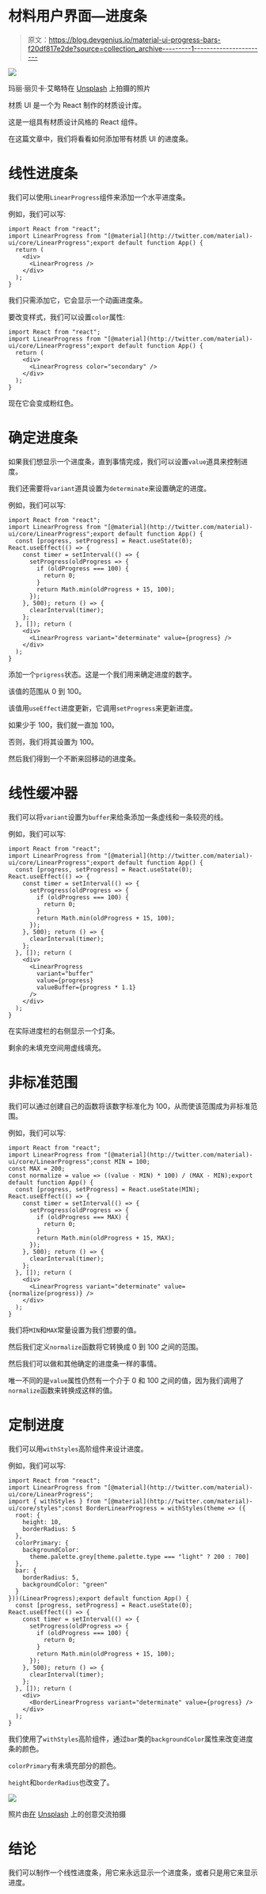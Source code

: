# 材料用户界面—进度条

> 原文：<https://blog.devgenius.io/material-ui-progress-bars-f20df817e2de?source=collection_archive---------1----------------------->

![](img/dd76c29c99a59478f934b84f5d074b9e.png)

玛丽·丽贝卡·艾略特在 [Unsplash](https://unsplash.com?utm_source=medium&utm_medium=referral) 上拍摄的照片

材质 UI 是一个为 React 制作的材质设计库。

这是一组具有材质设计风格的 React 组件。

在这篇文章中，我们将看看如何添加带有材质 UI 的进度条。

# 线性进度条

我们可以使用`LinearProgress`组件来添加一个水平进度条。

例如，我们可以写:

```
import React from "react";
import LinearProgress from "[@material](http://twitter.com/material)-ui/core/LinearProgress";export default function App() {
  return (
    <div>
      <LinearProgress />
    </div>
  );
}
```

我们只需添加它，它会显示一个动画进度条。

要改变样式，我们可以设置`color`属性:

```
import React from "react";
import LinearProgress from "[@material](http://twitter.com/material)-ui/core/LinearProgress";export default function App() {
  return (
    <div>
      <LinearProgress color="secondary" />
    </div>
  );
}
```

现在它会变成粉红色。

# 确定进度条

如果我们想显示一个进度条，直到事情完成，我们可以设置`value`道具来控制进度。

我们还需要将`variant`道具设置为`determinate`来设置确定的进度。

例如，我们可以写:

```
import React from "react";
import LinearProgress from "[@material](http://twitter.com/material)-ui/core/LinearProgress";export default function App() {
  const [progress, setProgress] = React.useState(0); React.useEffect(() => {
    const timer = setInterval(() => {
      setProgress(oldProgress => {
        if (oldProgress === 100) {
          return 0;
        }
        return Math.min(oldProgress + 15, 100);
      });
    }, 500); return () => {
      clearInterval(timer);
    };
  }, []); return (
    <div>
      <LinearProgress variant="determinate" value={progress} />
    </div>
  );
}
```

添加一个`prigress`状态。这是一个我们用来确定进度的数字。

该值的范围从 0 到 100。

该值用`useEffect`进度更新，它调用`setProgress`来更新进度。

如果少于 100，我们就一直加 100。

否则，我们将其设置为 100。

然后我们得到一个不断来回移动的进度条。

# 线性缓冲器

我们可以将`variant`设置为`buffer`来给条添加一条虚线和一条较亮的线。

例如，我们可以写:

```
import React from "react";
import LinearProgress from "[@material](http://twitter.com/material)-ui/core/LinearProgress";export default function App() {
  const [progress, setProgress] = React.useState(0); React.useEffect(() => {
    const timer = setInterval(() => {
      setProgress(oldProgress => {
        if (oldProgress === 100) {
          return 0;
        }
        return Math.min(oldProgress + 15, 100);
      });
    }, 500); return () => {
      clearInterval(timer);
    };
  }, []); return (
    <div>
      <LinearProgress
        variant="buffer"
        value={progress}
        valueBuffer={progress * 1.1}
      />
    </div>
  );
}
```

在实际进度栏的右侧显示一个灯条。

剩余的未填充空间用虚线填充。

# 非标准范围

我们可以通过创建自己的函数将该数字标准化为 100，从而使该范围成为非标准范围。

例如，我们可以写:

```
import React from "react";
import LinearProgress from "[@material](http://twitter.com/material)-ui/core/LinearProgress";const MIN = 100;
const MAX = 200;
const normalize = value => ((value - MIN) * 100) / (MAX - MIN);export default function App() {
  const [progress, setProgress] = React.useState(MIN); React.useEffect(() => {
    const timer = setInterval(() => {
      setProgress(oldProgress => {
        if (oldProgress === MAX) {
          return 0;
        }
        return Math.min(oldProgress + 15, MAX);
      });
    }, 500); return () => {
      clearInterval(timer);
    };
  }, []); return (
    <div>
      <LinearProgress variant="determinate" value={normalize(progress)} />
    </div>
  );
}
```

我们将`MIN`和`MAX`常量设置为我们想要的值。

然后我们定义`normalize`函数将它转换成 0 到 100 之间的范围。

然后我们可以做和其他确定的进度条一样的事情。

唯一不同的是`value`属性仍然有一个介于 0 和 100 之间的值，因为我们调用了`normalize`函数来转换成这样的值。

# 定制进度

我们可以用`withStyles`高阶组件来设计进度。

例如，我们可以写:

```
import React from "react";
import LinearProgress from "[@material](http://twitter.com/material)-ui/core/LinearProgress";
import { withStyles } from "[@material](http://twitter.com/material)-ui/core/styles";const BorderLinearProgress = withStyles(theme => ({
  root: {
    height: 10,
    borderRadius: 5
  },
  colorPrimary: {
    backgroundColor:
      theme.palette.grey[theme.palette.type === "light" ? 200 : 700]
  },
  bar: {
    borderRadius: 5,
    backgroundColor: "green"
  }
}))(LinearProgress);export default function App() {
  const [progress, setProgress] = React.useState(0); React.useEffect(() => {
    const timer = setInterval(() => {
      setProgress(oldProgress => {
        if (oldProgress === 100) {
          return 0;
        }
        return Math.min(oldProgress + 15, 100);
      });
    }, 500); return () => {
      clearInterval(timer);
    };
  }, []); return (
    <div>
      <BorderLinearProgress variant="determinate" value={progress} />
    </div>
  );
}
```

我们使用了`withStyles`高阶组件，通过`bar`类的`backgroundColor`属性来改变进度条的颜色。

`colorPrimary`有未填充部分的颜色。

`height`和`borderRadius`也改变了。

![](img/34af05c3e4951c54ff9e976ac3db13ed.png)

照片由[在](https://unsplash.com/@thecreative_exchange?utm_source=medium&utm_medium=referral) [Unsplash](https://unsplash.com?utm_source=medium&utm_medium=referral) 上的创意交流拍摄

# 结论

我们可以制作一个线性进度条，用它来永远显示一个进度条，或者只是用它来显示进度。